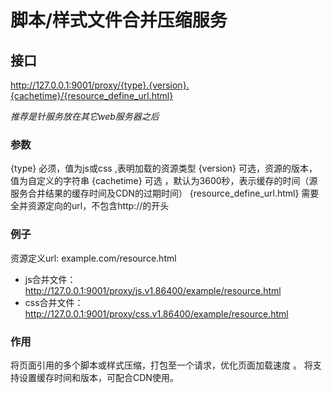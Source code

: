 # 脚本/样式文件合并压缩服务
 
## 接口
http://127.0.0.1:9001/proxy/{type}.{version}.{cachetime}/{resource_define_url.html}

*推荐是针服务放在其它web服务器之后*

### 参数
{type}	必须，值为js或css ,表明加载的资源类型
{version}	可选，资源的版本，值为自定义的字符串
{cachetime}	可选 ，默认为3600秒，表示缓存的时间（源服务合并结果的缓存时间及CDN的过期时间）
{resource_define_url.html}	需要全并资源定向的url，不包含http://的开头
 
### 例子

资源定义url: example.com/resource.html
 
* js合并文件：http://127.0.0.1:9001/proxy/js.v1.86400/example/resource.html
* css合并文件：http://127.0.0.1:9001/proxy/css.v1.86400/example/resource.html

### 作用
将页面引用的多个脚本或样式压缩，打包至一个请求，优化页面加载速度 。
将支持设置缓存时间和版本，可配合CDN使用。

